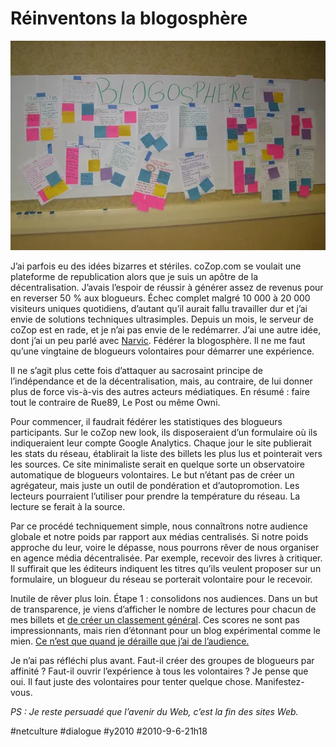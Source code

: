 # Réinventons la blogosphère

![](_i/2886107657_2eae90eb871.webp)

J’ai parfois eu des idées bizarres et stériles. coZop.com se voulait une plateforme de republication alors que je suis un apôtre de la décentralisation. J’avais l’espoir de réussir à générer assez de revenus pour en reverser 50 % aux blogueurs. Échec complet malgré 10 000 à 20 000 visiteurs uniques quotidiens, d’autant qu’il aurait fallu travailler dur et j’ai envie de solutions techniques ultrasimples. Depuis un mois, le serveur de coZop est en rade, et je n’ai pas envie de le redémarrer. J’ai une autre idée, dont j’ai un peu parlé avec [Narvic](http://novovision.fr/). Fédérer la blogosphère. Il ne me faut qu’une vingtaine de blogueurs volontaires pour démarrer une expérience.

Il ne s’agit plus cette fois d’attaquer au sacrosaint principe de l’indépendance et de la décentralisation, mais, au contraire, de lui donner plus de force vis-à-vis des autres acteurs médiatiques. En résumé : faire tout le contraire de Rue89, Le Post ou même Owni.

Pour commencer, il faudrait fédérer les statistiques des blogueurs participants. Sur le coZop new look, ils disposeraient d’un formulaire où ils indiqueraient leur compte Google Analytics. Chaque jour le site publierait les stats du réseau, établirait la liste des billets les plus lus et pointerait vers les sources. Ce site minimaliste serait en quelque sorte un observatoire automatique de blogueurs volontaires. Le but n’étant pas de créer un agrégateur, mais juste un outil de pondération et d’autopromotion. Les lecteurs pourraient l’utiliser pour prendre la température du réseau. La lecture se ferait à la source.

Par ce procédé techniquement simple, nous connaîtrons notre audience globale et notre poids par rapport aux médias centralisés. Si notre poids approche du leur, voire le dépasse, nous pourrons rêver de nous organiser en agence média décentralisée. Par exemple, recevoir des livres à critiquer. Il suffirait que les éditeurs indiquent les titres qu’ils veulent proposer sur un formulaire, un blogueur du réseau se porterait volontaire pour le recevoir.

Inutile de rêver plus loin. Étape 1 : consolidons nos audiences. Dans un but de transparence, je viens d’afficher le nombre de lectures pour chacun de mes billets et [de créer un classement général](../../page/top). Ces scores ne sont pas impressionnants, mais rien d’étonnant pour un blog expérimental comme le mien. [Ce n’est que quand je déraille que j’ai de l’audience.](../../2009/9/qui-a-la-plus-grosse-quequette-sur-twitter.md)

Je n’ai pas réfléchi plus avant. Faut-il créer des groupes de blogueurs par affinité ? Faut-il ouvrir l’expérience à tous les volontaires ? Je pense que oui. Il faut juste des volontaires pour tenter quelque chose. Manifestez-vous.

*PS : Je reste persuadé que l’avenir du Web, c’est la fin des sites Web.*

#netculture #dialogue #y2010 #2010-9-6-21h18
